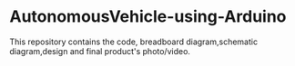 # AutonomousVehicle-using-Arduino
This repository contains the code, breadboard diagram,schematic diagram,design and final product's photo/video.  
